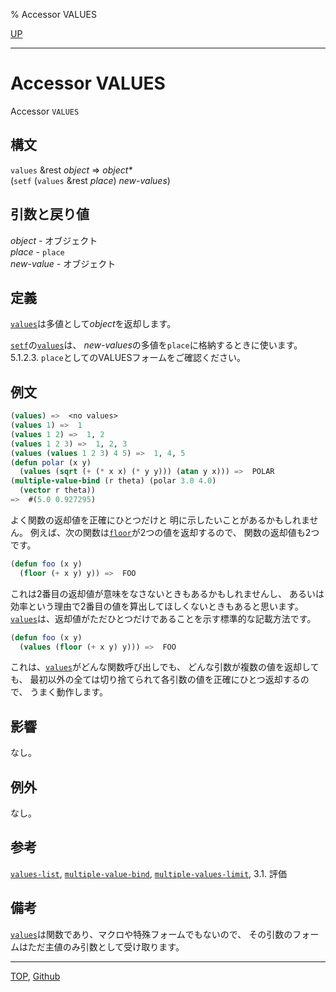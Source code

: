 % Accessor VALUES

[UP](5.3.html)  

---

# Accessor **VALUES**


Accessor `VALUES`


## 構文

`values` &rest *object* => *object\**  
(`setf` (`values` &rest *place*) *new-values*)


## 引数と戻り値

*object* - オブジェクト  
*place* - `place`  
*new-value* - オブジェクト


## 定義

[`values`](5.3.values-accessor.html)は多値として*object*を返却します。

[`setf`](5.3.setf.html)の[`values`](5.3.values-accessor.html)は、
*new-values*の多値を`place`に格納するときに使います。
5.1.2.3. `place`としてのVALUESフォームをご確認ください。


## 例文

```lisp
(values) =>  <no values>
(values 1) =>  1
(values 1 2) =>  1, 2
(values 1 2 3) =>  1, 2, 3
(values (values 1 2 3) 4 5) =>  1, 4, 5
(defun polar (x y)
  (values (sqrt (+ (* x x) (* y y))) (atan y x))) =>  POLAR
(multiple-value-bind (r theta) (polar 3.0 4.0)
  (vector r theta))
=>  #(5.0 0.927295)
```

よく関数の返却値を正確にひとつだけと
明に示したいことがあるかもしれません。
例えば、次の関数は[`floor`](12.2.floor.html)が2つの値を返却するので、
関数の返却値も2つです。

```lisp
(defun foo (x y)
  (floor (+ x y) y)) =>  FOO
```

これは2番目の返却値が意味をなさないときもあるかもしれませんし、
あるいは効率という理由で2番目の値を算出してほしくないときもあると思います。
[`values`](5.3.values-accessor.html)は、返却値がただひとつだけであることを示す標準的な記載方法です。

```lisp
(defun foo (x y)
  (values (floor (+ x y) y))) =>  FOO
```

これは、[`values`](5.3.values-accessor.html)がどんな関数呼び出しでも、
どんな引数が複数の値を返却しても、
最初以外の全ては切り捨てられて各引数の値を正確にひとつ返却するので、
うまく動作します。


## 影響

なし。


## 例外

なし。


## 参考

[`values-list`](5.3.values-list.html),
[`multiple-value-bind`](5.3.multiple-value-bind.html),
[`multiple-values-limit`](5.3.multiple-values-limit.html),
3.1. 評価


## 備考

[`values`](5.3.values-accessor.html)は関数であり、マクロや特殊フォームでもないので、
その引数のフォームはただ主値のみ引数として受け取ります。


---
[TOP](index.html),  [Github](https://github.com/nptcl/npt-japanese)

